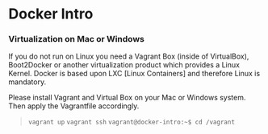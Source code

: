 # Docker Intro

### Virtualization on Mac or Windows

If you do not run on Linux you need a Vagrant Box (inside of VirtualBox), Boot2Docker or another virtualization 
product which provides a Linux Kernel. Docker is based upon LXC [Linux Containers] and therefore Linux is mandatory.

Please install Vagrant and Virtual Box on your Mac or Windows system. Then apply the Vagrantfile accordingly.

> `vagrant up`
> `vagrant ssh`
> `vagrant@docker-intro:~$ cd /vagrant`

